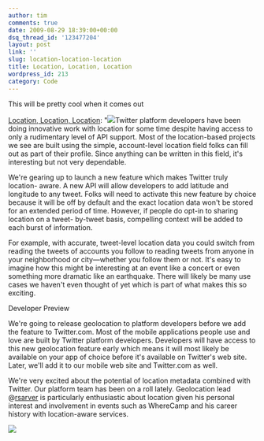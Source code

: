 ```yaml
---
author: tim
comments: true
date: 2009-08-29 18:39:00+00:00
dsq_thread_id: '123477204'
layout: post
link: ''
slug: location-location-location
title: Location, Location, Location
wordpress_id: 213
category: Code
---
```


This will be pretty cool when it comes out  
  
[Location, Location, Location](http://blog.twitter.com/2009/08/location-location-location.html): "![](http://3.bp.blogspot.com/_E8ZD85Wzu9E/So20MKF3WiI/AAAAAAAAAnw/QjXxH9JTBGM/s1600-h/iStock_000006260161Small.jpg)Twitter platform developers have been doing innovative work
with location for some time despite having access to only a rudimentary level
of API support. Most of the location-based projects we see are built using the
simple, account-level location field folks can fill out as part of their
profile. Since anything can be written in this field, it's interesting but not
very dependable.  
  
We're gearing up to launch a new feature which makes Twitter truly location-
aware. A new API will allow developers to add latitude and longitude to any
tweet. Folks will need to activate this new feature by choice because it will
be off by default and the exact location data won't be stored for an extended
period of time. However, if people do opt-in to sharing location on a tweet-
by-tweet basis, compelling context will be added to each burst of information.  
  
For example, with accurate, tweet-level location data you could switch from
reading the tweets of accounts you follow to reading tweets from anyone in
your neighborhood or city—whether you follow them or not. It's easy to imagine
how this might be interesting at an event like a concert or even something
more dramatic like an earthquake. There will likely be many use cases we
haven't even thought of yet which is part of what makes this so exciting.  
  
Developer Preview  
  
We're going to release geolocation to platform developers before we add the
feature to Twitter.com. Most of the mobile applications people use and love
are built by Twitter platform developers. Developers will have access to this
new geolocation feature early which means it will most likely be available on
your app of choice before it's available on Twitter's web site. Later, we'll
add it to our mobile web site and Twitter.com as well.  
  
We're very excited about the potential of location metadata combined with
Twitter. Our platform team has been on a roll lately. Geolocation lead
@[rsarver](http://twitter.com/rsarver) is particularly enthusiastic about
location given his personal interest and involvement in events such as
WhereCamp and his career history with location-aware services.

![](https://blogger.googleusercontent.com/tracker/23958943-4539167026890119148?l=blog.twitter.com)
